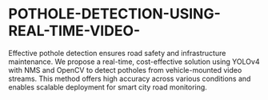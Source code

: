 # POTHOLE-DETECTION-USING-REAL-TIME-VIDEO-
Effective pothole detection ensures road safety and infrastructure maintenance. We propose a real-time, cost-effective solution using YOLOv4 with NMS and OpenCV to detect potholes from vehicle-mounted video streams. This method offers high accuracy across various conditions and enables scalable deployment for smart city road monitoring.
